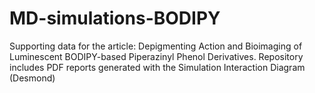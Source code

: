 # MD-simulations-BODIPY
Supporting data for the article: Depigmenting Action and Bioimaging of Luminescent BODIPY-based Piperazinyl Phenol Derivatives. Repository includes PDF reports generated with the Simulation Interaction Diagram (Desmond)

